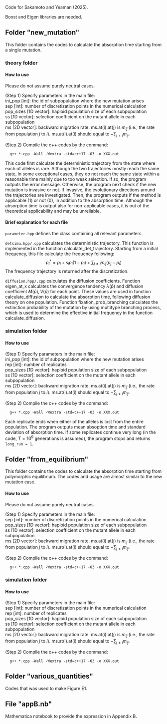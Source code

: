 Code for Sakamoto and Yeaman (2025).

Boost and Eigen libraries are needed. 

## Folder "new_mutation"
This folder contains the codes to calculate the absorption time starting from a single mutation. 

### theory folder
#### How to use
Please do not assume purely neutral cases.

(Step 1) Specify parameters in the main file:  
ini_pop [int]: the id of subpopulation where the new mutation arises  
sep [int]: number of discretization points in the numerical calculation  
pop_sizes [1D vector]: haploid population size of each subpopulation  
ss [1D vector]: selection coefficient on the mutant allele in each subpopulation  
ms [2D vector]: backward migration rate. ms.at(i).at(j) is $m_{ij}$ (i.e., the rate from population $j$ to $i$). ms.at(i).at(i) should equal to $-\sum_{j\ne i} m_{ij}$.

(Step 2) Compile the c++ codes by the command:
```
  g++ *.cpp -Wall -Wextra -std=c++17 -O3 -o XXX.out
```

This code first calculate the deterministic trajectory from the state where each of alleles is rare.
Although the two trajectories mostly reach the same state, in some exceptional cases, they do not reach the same state within a reasonable time mainly due to too weak selection. If so, the program outputs the error message. Otherwise, the program next check if the new mutation is invasive or not. If invasive, the evolutionary directions around the trajectories are investigated. Then, the program outputs if the method is applicable (1) or not (0), in addition to the absorption time. Although the absorption time is output also for non-applicable cases, it is out of the theoretical applicability and may be unreliable. 

#### Brief explanation for each file
```parameter.hpp``` defines the class containing all relevant parameters.  

```detsimu.hpp/.cpp``` calculates the deterministic trajectory. This function is implemented in the function calculate_det_trajectory. Starting from a initial frequency, this file calculate the frequency following:
$$p_i^* = p_i + s_i p_i (1-p_i) + \sum_{j\ne i} m_{ij}(p_j - p_i)$$
The frequency trajectory is returned after the discretization. 

```diffusion.hpp/.cpp``` calculates the diffusion coefficients. Function eigen_at_x calculates the convergence tendency $\lambda(\bar{p})$ and diffusion coefficient $M(\bar{p}), V(\bar{p})$ for each point. These values are used in function calculate_diffusion to calculate the absorption time, following diffusion theory on one population. Function fixation_prob_branching calculates the extinction probability of the mutation by using multitype branching process, which is used to determine the effective initial frequency in the function calculate_diffusion.

### simulation folder
#### How to use
(Step 1) Specify parameters in the main file:  
ini_pop [int]: the id of subpopulation where the new mutation arises  
rep [int]: number of replicates  
pop_sizes [1D vector]: haploid population size of each subpopulation  
ss [1D vector]: selection coefficient on the mutant allele in each subpopulation  
ms [2D vector]: backward migration rate. ms.at(i).at(j) is $m_{ij}$ (i.e., the rate from population $j$ to $i$). ms.at(i).at(i) should equal to $-\sum_{j\ne i} m_{ij}$.

(Step 2) Compile the c++ codes by the command:
```
  g++ *.cpp -Wall -Wextra -std=c++17 -O3 -o XXX.out
```

Each replicate ends when either of the alleles is lost from the entire population. 
The program outputs mean absoption time and standard deviation of absorption time. 
If some replicates continue very long (in the code, $T=10^9$ generations is assumed), the program stops and returns ```long_run = 1```.


## Folder "from_equilibrium"
This folder contains the codes to calculate the absorption time starting from polymorphic equilibrium. The codes and usage are almost similar to the new mutation case.

#### How to use
Please do not assume purely neutral cases.

(Step 1) Specify parameters in the main file:  
sep [int]: number of discretization points in the numerical calculation  
pop_sizes [1D vector]: haploid population size of each subpopulation  
ss [1D vector]: selection coefficient on the mutant allele in each subpopulation  
ms [2D vector]: backward migration rate. ms.at(i).at(j) is $m_{ij}$ (i.e., the rate from population $j$ to $i$). ms.at(i).at(i) should equal to $-\sum_{j\ne i} m_{ij}$.

(Step 2) Compile the c++ codes by the command:
```
  g++ *.cpp -Wall -Wextra -std=c++17 -O3 -o XXX.out
```

### simulation folder
#### How to use
(Step 1) Specify parameters in the main file:  
sep [int]: number of discretization points in the numerical calculation  
rep [int]: number of replicates  
pop_sizes [1D vector]: haploid population size of each subpopulation  
ss [1D vector]: selection coefficient on the mutant allele in each subpopulation  
ms [2D vector]: backward migration rate. ms.at(i).at(j) is $m_{ij}$ (i.e., the rate from population $j$ to $i$). ms.at(i).at(i) should equal to $-\sum_{j\ne i} m_{ij}$.

(Step 2) Compile the c++ codes by the command:
```
  g++ *.cpp -Wall -Wextra -std=c++17 -O3 -o XXX.out
```

## Folder "various_quantities"
Codes that was used to make Figure E1.

## File "appB.nb"
Mathematica notebook to provide the expression in Appendix B. 